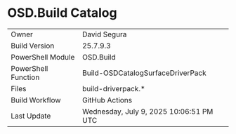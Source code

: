 ﻿# OSD.Build Catalog

| | |
|-|-|
| Owner | David Segura |
| Build Version | 25.7.9.3 |
| PowerShell Module | OSD.Build |
| PowerShell Function | Build-OSDCatalogSurfaceDriverPack |
| Files | build-driverpack.* |
| Build Workflow | GitHub Actions |
| Last Update | Wednesday, July 9, 2025 10:06:51 PM UTC |
